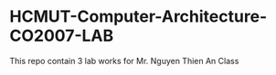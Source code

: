 # HCMUT-Computer-Architecture-CO2007-LAB
 This repo contain 3 lab works for Mr. Nguyen Thien An Class
